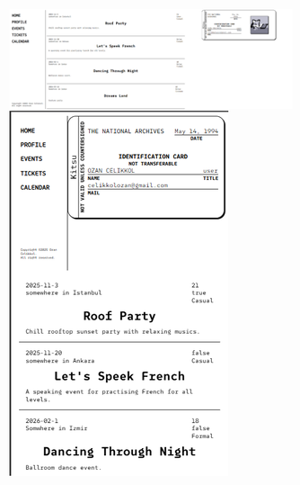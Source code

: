 ![demo desktop](/frontend/public/demo/demoDesktop.png)
![demo mobile](/frontend/public/demo/demoMobile.png)